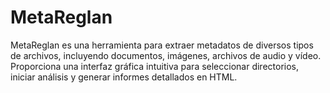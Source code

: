 # MetaReglan
MetaReglan es una herramienta para extraer metadatos de diversos tipos de archivos, incluyendo documentos, imágenes, archivos de audio y vídeo. Proporciona una interfaz gráfica intuitiva para seleccionar directorios, iniciar análisis y generar informes detallados en HTML.
